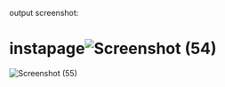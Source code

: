 output screenshot:

# instapage![Screenshot (54)](https://user-images.githubusercontent.com/113779277/213765238-7de64ead-b6b6-4b2d-b865-75be3b553ac8.png)
![Screenshot (55)](https://user-images.githubusercontent.com/113779277/213765260-4b2871ee-bc9b-4fd6-aada-63f6ddc72906.png)
